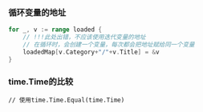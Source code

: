 ### 循环变量的地址

```go
for _, v := range loaded {
	// !!!此处出错，不应该使用迭代变量的地址
    // 在循环时，会创建一个变量，每次都会把地址赋给同一个变量
	loadedMap[v.Category+"/"+v.Title] = &v
}
```

### time.Time的比较

```
// 使用time.Time.Equal(time.Time)
```

